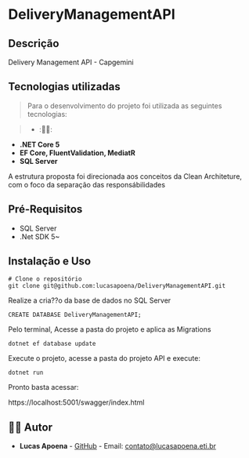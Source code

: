 # DeliveryManagementAPI

## Descrição
Delivery Management API - Capgemini

## Tecnologias utilizadas


> Para o desenvolvimento do projeto foi utilizada as seguintes tecnologias:

> - ::technologist:: 

- **.NET Core 5**
- **EF Core, FluentValidation, MediatR**
- **SQL Server**

A estrutura proposta foi direcionada aos conceitos da Clean Architeture, com o foco da separação das responsábilidades


## Pré-Requisitos
- SQL Server
- .Net SDK 5~ 

## Instalação e Uso

```
# Clone o repositório
git clone git@github.com:lucasapoena/DeliveryManagementAPI.git

```

Realize a cria??o da base de dados no SQL Server

```
CREATE DATABASE DeliveryManagementAPI;
```

Pelo terminal, Acesse a pasta do projeto e aplica as Migrations

```
dotnet ef database update
```

Execute o projeto, acesse a pasta do projeto API e execute: 

```
dotnet run
```

Pronto basta acessar: 

https://localhost:5001/swagger/index.html






## :man_technologist: Autor

- **Lucas Apoena** - [GitHub](https://github.com/lucasapoena) - Email: [contato@lucasapoena.eti.br](mailto:contato@lucasapoena.eti.br)


